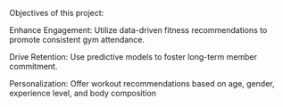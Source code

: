 Objectives of this project: 

Enhance Engagement: Utilize data-driven fitness recommendations to promote consistent gym attendance.

Drive Retention: Use predictive models to foster long-term member commitment.

Personalization: Offer workout recommendations based on age, gender, experience level, and body composition
